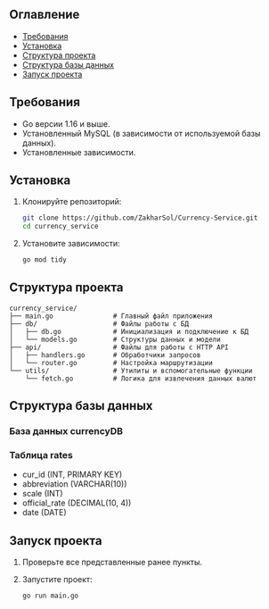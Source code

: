 ## Оглавление
- [Требования](#требования)
- [Установка](#установка)
- [Структура проекта](#структура-проекта)
- [Структура базы данных](#структура-базы-данных)
- [Запуск проекта](#запуск-проекта)

## Требования
- Go версии 1.16 и выше.
- Установленный MySQL (в зависимости от используемой базы данных).
- Установленные зависимости.

## Установка

1. Клонируйте репозиторий:

   ```bash
   git clone https://github.com/ZakharSol/Currency-Service.git
   cd currency_service

2. Установите зависимости:

   ```bash
   go mod tidy

## Структура проекта

```
currency_service/
├── main.go               # Главный файл приложения
├── db/                   # Файлы работы с БД
│   ├── db.go             # Инициализация и подключение к БД
│   └── models.go         # Структуры данных и модели
├── api/                  # Файлы для работы с HTTP API
│   ├── handlers.go       # Обработчики запросов
│   └── router.go         # Настройка маршрутизации
└── utils/                # Утилиты и вспомогательные функции
    └── fetch.go          # Логика для извлечения данных валют
```

## Структура базы данных
### База данных currencyDB
### Таблица rates
- cur_id (INT, PRIMARY KEY)
- abbreviation (VARCHAR(10))
- scale (INT)
- official_rate (DECIMAL(10, 4))
- date (DATE)

## Запуск проекта

1. Проверьте все представленные ранее пункты.
2. Запустите проект:

   ```bash
   go run main.go

